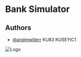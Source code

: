 # Bank Simulator

## Authors

- [@andrewillerr](https://www.github.com/andrewillerr) KU83 KUSEYIC1


![Logo](https://scontent-bkk1-1.xx.fbcdn.net/v/t39.30808-6/440012697_122133200084234913_1954847212278335538_n.jpg?_nc_cat=111&ccb=1-7&_nc_sid=6ee11a&_nc_eui2=AeHSJzO1JjKv4ve5gHBZ7PQJNutudUFIRWM26251QUhFY0qAfDG1Nq3BbCjZoiE78yxB1O3OfggU5-b5ISSUUtKY&_nc_ohc=VCFXq2b2YicQ7kNvgGKXwY0&_nc_ht=scontent-bkk1-1.xx&_nc_gid=AWVehqci-vByCkLL9iJO6NX&oh=00_AYBBg4dVbXtWLzpUiUJjlBQbBoSDlwdfa540SOicKfVE5w&oe=66FE9BF4)



